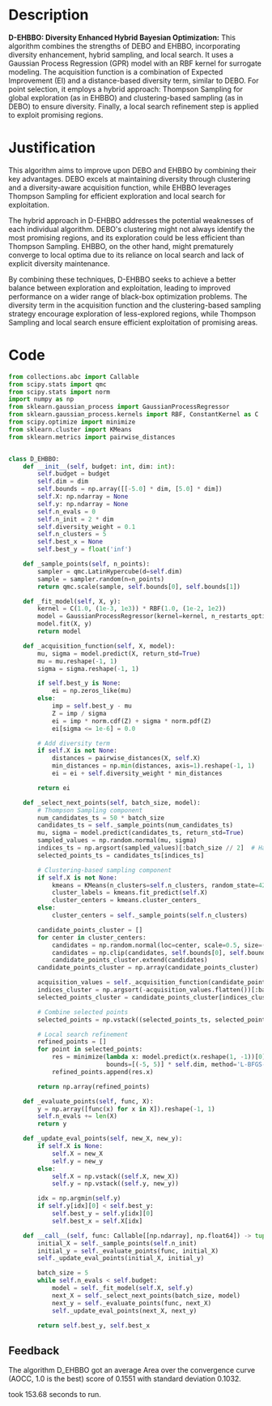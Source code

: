 # Description
**D-EHBBO: Diversity Enhanced Hybrid Bayesian Optimization:** This algorithm combines the strengths of DEBO and EHBBO, incorporating diversity enhancement, hybrid sampling, and local search. It uses a Gaussian Process Regression (GPR) model with an RBF kernel for surrogate modeling. The acquisition function is a combination of Expected Improvement (EI) and a distance-based diversity term, similar to DEBO. For point selection, it employs a hybrid approach: Thompson Sampling for global exploration (as in EHBBO) and clustering-based sampling (as in DEBO) to ensure diversity. Finally, a local search refinement step is applied to exploit promising regions.

# Justification
This algorithm aims to improve upon DEBO and EHBBO by combining their key advantages. DEBO excels at maintaining diversity through clustering and a diversity-aware acquisition function, while EHBBO leverages Thompson Sampling for efficient exploration and local search for exploitation.

The hybrid approach in D-EHBBO addresses the potential weaknesses of each individual algorithm. DEBO's clustering might not always identify the most promising regions, and its exploration could be less efficient than Thompson Sampling. EHBBO, on the other hand, might prematurely converge to local optima due to its reliance on local search and lack of explicit diversity maintenance.

By combining these techniques, D-EHBBO seeks to achieve a better balance between exploration and exploitation, leading to improved performance on a wider range of black-box optimization problems. The diversity term in the acquisition function and the clustering-based sampling strategy encourage exploration of less-explored regions, while Thompson Sampling and local search ensure efficient exploitation of promising areas.

# Code
```python
from collections.abc import Callable
from scipy.stats import qmc
from scipy.stats import norm
import numpy as np
from sklearn.gaussian_process import GaussianProcessRegressor
from sklearn.gaussian_process.kernels import RBF, ConstantKernel as C
from scipy.optimize import minimize
from sklearn.cluster import KMeans
from sklearn.metrics import pairwise_distances


class D_EHBBO:
    def __init__(self, budget: int, dim: int):
        self.budget = budget
        self.dim = dim
        self.bounds = np.array([[-5.0] * dim, [5.0] * dim])
        self.X: np.ndarray = None
        self.y: np.ndarray = None
        self.n_evals = 0
        self.n_init = 2 * dim
        self.diversity_weight = 0.1
        self.n_clusters = 5
        self.best_x = None
        self.best_y = float('inf')

    def _sample_points(self, n_points):
        sampler = qmc.LatinHypercube(d=self.dim)
        sample = sampler.random(n=n_points)
        return qmc.scale(sample, self.bounds[0], self.bounds[1])

    def _fit_model(self, X, y):
        kernel = C(1.0, (1e-3, 1e3)) * RBF(1.0, (1e-2, 1e2))
        model = GaussianProcessRegressor(kernel=kernel, n_restarts_optimizer=5, alpha=1e-5)
        model.fit(X, y)
        return model

    def _acquisition_function(self, X, model):
        mu, sigma = model.predict(X, return_std=True)
        mu = mu.reshape(-1, 1)
        sigma = sigma.reshape(-1, 1)

        if self.best_y is None:
            ei = np.zeros_like(mu)
        else:
            imp = self.best_y - mu
            Z = imp / sigma
            ei = imp * norm.cdf(Z) + sigma * norm.pdf(Z)
            ei[sigma <= 1e-6] = 0.0

        # Add diversity term
        if self.X is not None:
            distances = pairwise_distances(X, self.X)
            min_distances = np.min(distances, axis=1).reshape(-1, 1)
            ei = ei + self.diversity_weight * min_distances

        return ei

    def _select_next_points(self, batch_size, model):
        # Thompson Sampling component
        num_candidates_ts = 50 * batch_size
        candidates_ts = self._sample_points(num_candidates_ts)
        mu, sigma = model.predict(candidates_ts, return_std=True)
        sampled_values = np.random.normal(mu, sigma)
        indices_ts = np.argsort(sampled_values)[:batch_size // 2]  # Half of the batch from TS
        selected_points_ts = candidates_ts[indices_ts]

        # Clustering-based sampling component
        if self.X is not None:
            kmeans = KMeans(n_clusters=self.n_clusters, random_state=42, n_init=10)
            cluster_labels = kmeans.fit_predict(self.X)
            cluster_centers = kmeans.cluster_centers_
        else:
            cluster_centers = self._sample_points(self.n_clusters)

        candidate_points_cluster = []
        for center in cluster_centers:
            candidates = np.random.normal(loc=center, scale=0.5, size=(20, self.dim))
            candidates = np.clip(candidates, self.bounds[0], self.bounds[1])
            candidate_points_cluster.extend(candidates)
        candidate_points_cluster = np.array(candidate_points_cluster)

        acquisition_values = self._acquisition_function(candidate_points_cluster, model)
        indices_cluster = np.argsort(-acquisition_values.flatten())[:batch_size - batch_size // 2]  # Other half from clustering
        selected_points_cluster = candidate_points_cluster[indices_cluster]

        # Combine selected points
        selected_points = np.vstack((selected_points_ts, selected_points_cluster))

        # Local search refinement
        refined_points = []
        for point in selected_points:
            res = minimize(lambda x: model.predict(x.reshape(1, -1))[0], point,
                           bounds=[(-5, 5)] * self.dim, method='L-BFGS-B')
            refined_points.append(res.x)

        return np.array(refined_points)

    def _evaluate_points(self, func, X):
        y = np.array([func(x) for x in X]).reshape(-1, 1)
        self.n_evals += len(X)
        return y

    def _update_eval_points(self, new_X, new_y):
        if self.X is None:
            self.X = new_X
            self.y = new_y
        else:
            self.X = np.vstack((self.X, new_X))
            self.y = np.vstack((self.y, new_y))

        idx = np.argmin(self.y)
        if self.y[idx][0] < self.best_y:
            self.best_y = self.y[idx][0]
            self.best_x = self.X[idx]

    def __call__(self, func: Callable[[np.ndarray], np.float64]) -> tuple[np.float64, np.array]:
        initial_X = self._sample_points(self.n_init)
        initial_y = self._evaluate_points(func, initial_X)
        self._update_eval_points(initial_X, initial_y)

        batch_size = 5
        while self.n_evals < self.budget:
            model = self._fit_model(self.X, self.y)
            next_X = self._select_next_points(batch_size, model)
            next_y = self._evaluate_points(func, next_X)
            self._update_eval_points(next_X, next_y)

        return self.best_y, self.best_x
```
## Feedback
 The algorithm D_EHBBO got an average Area over the convergence curve (AOCC, 1.0 is the best) score of 0.1551 with standard deviation 0.1032.

took 153.68 seconds to run.